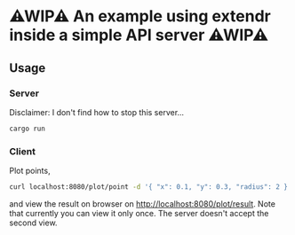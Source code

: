 ⚠WIP⚠ An example using extendr inside a simple API server ⚠WIP⚠
====================================================

## Usage

### Server

Disclaimer: I don't find how to stop this server...

```sh
cargo run
```

### Client

Plot points,

```sh
curl localhost:8080/plot/point -d '{ "x": 0.1, "y": 0.3, "radius": 2 }'
```

and view the result on browser on <http://localhost:8080/plot/result>.
Note that currently you can view it only once. The server doesn't accept the second view.
